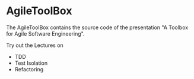 # AgileToolBox

The AgileToolBox contains the source code of the presentation "A Toolbox for Agile Software Engineering".

Try out the Lectures on 

* TDD
* Test Isolation
* Refactoring